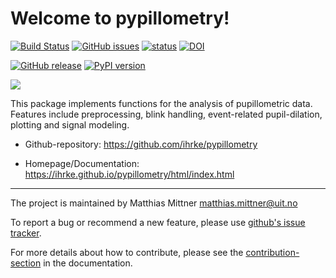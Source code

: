 # Welcome to pypillometry!

[![Build Status](https://travis-ci.com/ihrke/pypillometry.svg?branch=master)](https://travis-ci.com/ihrke/pypillometry)
[![GitHub issues](https://img.shields.io/github/issues/ihrke/pypillometry)](https://github.com/ihrke/pypillometry/issues)
[![status](https://joss.theoj.org/papers/3b06f4f3d5b703fd99c7e622b7edebe4/status.svg)](https://joss.theoj.org/papers/3b06f4f3d5b703fd99c7e622b7edebe4)
[![DOI](https://zenodo.org/badge/DOI/10.5281/zenodo.3925528.svg)](https://doi.org/10.5281/zenodo.3925528)


[![GitHub release](https://img.shields.io/github/release/ihrke/pypillometry.svg)](https://gitHub.com/ihrke/pypillometry/releases/)
[![PyPI version](https://badge.fury.io/py/pypillometry.svg)](https://badge.fury.io/py/pypillometry)


![](https://raw.githubusercontent.com/ihrke/pypillometry/master/logo/pypillometry_logo_200x200.png?token=AAIWMEINEM6MUOAPT2NV4I252K5QW)


This package implements functions for the analysis of pupillometric data. Features include preprocessing, blink handling, event-related pupil-dilation, plotting and signal modeling.

- Github-repository: <https://github.com/ihrke/pypillometry>

- Homepage/Documentation: <https://ihrke.github.io/pypillometry/html/index.html>


---

The project is maintained by Matthias Mittner <matthias.mittner@uit.no>

To report a bug or recommend a new feature, please use [github's issue tracker](https://github.com/ihrke/pypillometry/issues).

For more details about how to contribute, please see the [contribution-section](https://ihrke.github.io/pypillometry/html/docs/dev.html) in the documentation.
